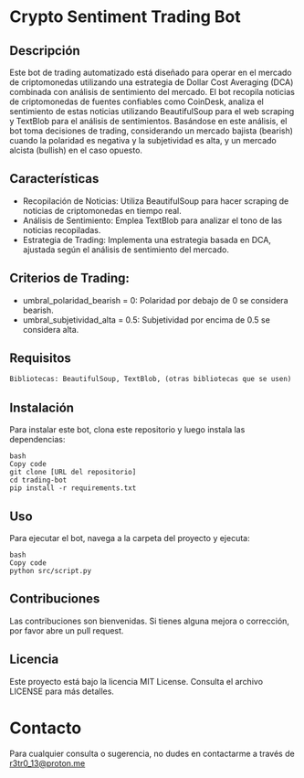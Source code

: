 # Crypto Sentiment Trading Bot
## Descripción
Este bot de trading automatizado está diseñado para operar en el mercado de criptomonedas utilizando una estrategia de Dollar Cost Averaging (DCA) combinada con análisis de sentimiento del mercado. El bot recopila noticias de criptomonedas de fuentes confiables como CoinDesk, analiza el sentimiento de estas noticias utilizando BeautifulSoup para el web scraping y TextBlob para el análisis de sentimientos. Basándose en este análisis, el bot toma decisiones de trading, considerando un mercado bajista (bearish) cuando la polaridad es negativa y la subjetividad es alta, y un mercado alcista (bullish) en el caso opuesto.

## Características
- Recopilación de Noticias: Utiliza BeautifulSoup para hacer scraping de noticias de criptomonedas en tiempo real.
- Análisis de Sentimiento: Emplea TextBlob para analizar el tono de las noticias recopiladas.
- Estrategia de Trading: Implementa una estrategia basada en DCA, ajustada según el análisis de sentimiento del mercado.

## Criterios de Trading:
- umbral_polaridad_bearish = 0: Polaridad por debajo de 0 se considera bearish.
- umbral_subjetividad_alta = 0.5: Subjetividad por encima de 0.5 se considera alta.

## Requisitos
```Python 3.6 o superior
Bibliotecas: BeautifulSoup, TextBlob, (otras bibliotecas que se usen)
```
## Instalación
Para instalar este bot, clona este repositorio y luego instala las dependencias:
```
bash
Copy code
git clone [URL del repositorio]
cd trading-bot
pip install -r requirements.txt
````

## Uso
Para ejecutar el bot, navega a la carpeta del proyecto y ejecuta:
```
bash
Copy code
python src/script.py
```

## Contribuciones
Las contribuciones son bienvenidas. Si tienes alguna mejora o corrección, por favor abre un pull request.

## Licencia
Este proyecto está bajo la licencia MIT License. Consulta el archivo LICENSE para más detalles.

# Contacto

Para cualquier consulta o sugerencia, no dudes en contactarme a través de r3tr0_13@proton.me